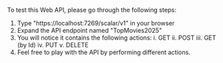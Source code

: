 To test this Web API, please go through the following steps:
1. Type "https://localhost:7269/scalar/v1" in your browser
2. Expand the API endpoint named "TopMovies2025"
3. You will notice it contains the following actions:
    i. GET
    ii. POST
    iii. GET (by Id)
    iv. PUT
    v. DELETE
4. Feel free to play with the API by performing different actions.
